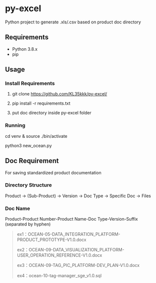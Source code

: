 # py-excel
Python project to generate .xls/.csv based on product doc directory

## Requirements
- Python 3.8.x
- pip

## Usage

### Install Requirements
1. git clone https://github.com/KL35kkk/py-excel/

2. pip install -r requirements.txt

3. put doc directory inside py-excel folder

### Running
cd venv & source ./bin/activate

python3 new_ocean.py

## Doc Requirement
For saving standardized product documentation

### Directory Structure

Product -> (Sub-Product) -> Version -> Doc Type -> Specific Doc -> Files

### Doc Name

Product-Product Number-Product Name-Doc Type-Version-Suffix (separated by hyphen)

> ex1：OCEAN-05-DATA_INTEGRATION_PLATFORM-PRODUCT_PROTOTYPE-V1.0.docx
>
> ex2：OCEAN-09-DATA_VISUALIZATION_PLATFORM-USER_OPERATION_REFERENCE-V1.0.docx
>
> ex3：OCEAN-09-TAG_PIC_PLATFORM-DEV_PLAN-V1.0.docx
>
> ex4：ocean-10-tag-manager_sge_v1.0.sql
